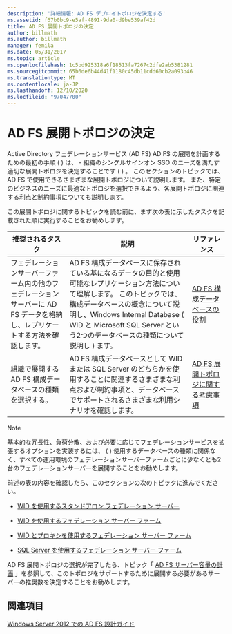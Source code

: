 ```yaml
---
description: '詳細情報: AD FS デプロイトポロジを決定する'
ms.assetid: f67b0bc9-e5af-4891-9da0-d9be539af42d
title: AD FS 展開トポロジの決定
author: billmath
ms.author: billmath
manager: femila
ms.date: 05/31/2017
ms.topic: article
ms.openlocfilehash: 1c5bd925318a6f18513fa7267c2dfe2ab5381281
ms.sourcegitcommit: 65b6de6b44d41f1180c45db11cdd60cb2a093b46
ms.translationtype: MT
ms.contentlocale: ja-JP
ms.lasthandoff: 12/10/2020
ms.locfileid: "97047700"
---
```

# <a name="determine-your-ad-fs-deployment-topology"></a>AD FS 展開トポロジの決定

Active Directory フェデレーションサービス (AD FS) AD FS の展開を計画するための最初の手順 \( \) は、 \- 組織のシングルサインオン SSO のニーズを満たす適切な展開トポロジを決定することです \( \) 。 このセクションのトピックでは、AD FS で使用できるさまざまな展開トポロジについて説明します。 また、特定のビジネスのニーズに最適なトポロジを選択できるよう、各展開トポロジに関連する利点と制約事項についても説明します。

この展開トポロジに関するトピックを読む前に、まず次の表に示したタスクを記載された順に実行することをお勧めします。

|推奨されるタスク|説明|リファレンス|
|--------------------|---------------|-------------|
|フェデレーションサーバーファーム内の他のフェデレーションサーバーに AD FS データを格納し、レプリケートする方法を確認します。|AD FS 構成データベースに保存されている基になるデータの目的と使用可能なレプリケーション方法について理解します。 このトピックでは、構成データベースの概念について説明し、Windows Internal Database \( WID と Microsoft SQL Server という2つのデータベースの種類について説明し \) ます。|[AD FS 構成データベースの役割](../../ad-fs/technical-reference/The-Role-of-the-AD-FS-Configuration-Database.md)|
|組織で展開する AD FS 構成データベースの種類を選択する。|AD FS 構成データベースとして WID または SQL Server のどちらかを使用することに関連するさまざまな利点および制約事項と、データベースでサポートされるさまざまな利用シナリオを確認します。|[AD FS 展開トポロジに関する考慮事項](AD-FS-Deployment-Topology-Considerations.md)|

> [!NOTE]
> 基本的な冗長性、負荷分散、および必要に応じてフェデレーションサービスを拡張するオプションを実装するには、 \( \) 使用するデータベースの種類に関係なく、すべての運用環境のフェデレーションサーバーファームごとに少なくとも2台のフェデレーションサーバーを展開することをお勧めします。

前述の表の内容を確認したら、このセクションの次のトピックに進んでください。

-   [WID を使用するスタンドアロン フェデレーション サーバー](Stand-Alone-Federation-Server-Using-WID.md)

-   [WID を使用するフェデレーション サーバー ファーム](Federation-Server-Farm-Using-WID-2012.md)

-   [WID とプロキシを使用するフェデレーション サーバー ファーム](Federation-Server-Farm-Using-WID-and-Proxies-2012.md)

-   [SQL Server を使用するフェデレーション サーバー ファーム](Federation-Server-Farm-Using-SQL-Server-2012.md)

AD FS 展開トポロジの選択が完了したら、トピック「 [AD FS サーバー容量の計画](Planning-for-AD-FS-Server-Capacity.md) 」を参照して、このトポロジをサポートするために展開する必要があるサーバーの推奨数を決定することをお勧めします。

## <a name="see-also"></a>関連項目
[Windows Server 2012 での AD FS 設計ガイド](AD-FS-Design-Guide-in-Windows-Server-2012.md)

